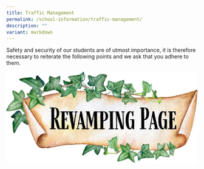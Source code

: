 ```yaml
---
title: Traffic Management
permalink: /school-information/traffic-management/
description: ""
variant: markdown
---
```

Safety and security of our students are of utmost importance, it is therefore necessary to reiterate the following points and we ask that you adhere to them.  

 ![](/images/School%20Information/Revamping_Page.jpg)

